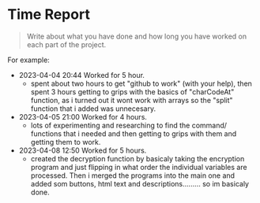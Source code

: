 # Time Report

> Write about what you have done and how long you have worked on each part of the project.

For example: 

- 2023-04-04 20:44 Worked for 5 hour.
  - spent about two hours to get "github to work" (with your help), then spent 3 hours getting to grips with the basics of "charCodeAt" function, as i turned out it wont work with arrays so the "split" function that i added was unnecesary. 
- 2023-04-05 21:00 Worked for 4 hours.
  - lots of experimenting and researching to find the command/ functions that i needed and then getting to grips with them and getting them to work.
- 2023-04-08 12:50 Worked for 5 hours.
  - created the decryption function by basicaly taking the encryption program and just flipping in what order the individual variables are processed.
    Then i merged the programs into the main one and added som buttons, html text and descriptions......... so im basicaly done.
